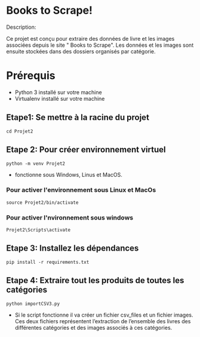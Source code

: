 # Books to Scrape!

Description:
	
Ce projet est conçu pour extraire  des données de livre et les images associées depuis le site " Books to Scrape". Les données et les images  sont ensuite stockées dans des dossiers organisés par catégorie.

# Prérequis

* Python 3 installé sur votre machine 
* Virtualenv installé sur votre machine

## Etape1: Se mettre à la racine du projet

    cd Projet2
##  Etape 2: Pour créer environnement virtuel

    python -m venv Projet2
   * fonctionne sous Windows, Linus et MacOS.
### Pour activer l'environnement sous Linux et MacOs

    source Projet2/bin/activate
### Pour activer l'nvironnement sous windows
			
    Projet2\Scripts\activate
    
## Etape 3: Installez les dépendances

    pip install -r requirements.txt

## Etape 4: Extraire tout les produits de toutes les catégories

    python importCSV3.py
   * Si le script fonctionne  il va créer un fichier csv_files et un fichier images. Ces deux fichiers représentent l’extraction de l’ensemble des livres des différentes catégories et des images associés à ces catégories.


